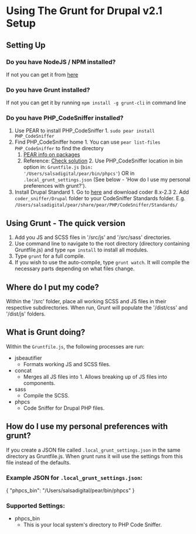 Using The Grunt for Drupal v2.1 Setup
=======

Setting Up
-----------

### Do you have NodeJS / NPM installed?

If not you can get it from [here](https://nodejs.org/download/)

### Do you have Grunt installed?

If not you can get it by running `npm install -g grunt-cli` in command line

### Do you have PHP_CodeSniffer installed?

  1. Use PEAR to install PHP_CodeSniffer
    1. `sudo pear install PHP_CodeSniffer`
  2. Find PHP_CodeSniffer home
    1. You can use `pear list-files PHP_CodeSniffer` to find the directory
      1. [PEAR info on packages](https://pear.php.net/manual/en/guide.users.commandline.packageinfo.php)
      2. Reference: [Check solution](http://stackoverflow.com/questions/14257209/php-codesniffer-include-once-error)
    2. Use PHP_CodeSniffer location in bin option in:
       `Gruntfile.js` (`bin: '/Users/salsadigital/pear/bin/phpcs'`)
       OR
       in `.local_grunt_settings.json` (See below - 'How do I use my personal preferences with grunt?').
  3. Install Drupal Standard
    1. Go to [here](https://www.drupal.org/project/coder) and download coder 8.x-2.3
    2. Add `coder_sniffer/Drupal` folder to your CodeSniffer Standards folder.
       E.g. `/Users/salsadigital/pear/share/pear/PHP/CodeSniffer/Standards/`

Using Grunt - The quick version
-----------

  1. Add you JS and SCSS files in '/src/js' and '/src/sass' directories.
  2. Use command line to navigate to the root directory (directory containing Gruntfile.js) and type `npm install` to install all modules.
  3. Type `grunt` for a full compile.
  4. If you wish to use the auto-compile, type `grunt watch`. It will compile the necessary parts depending on what files change.

Where do I put my code?
-----------

Within the '/src' folder, place all working SCSS and JS files in their respective subdirectories.
When run, Grunt will populate the '/dist/css' and '/dist/js' folders.

What is Grunt doing?
-----------

Within the `Gruntfile.js`, the following processes are run:

  * jsbeautifier
    * Formats working JS and SCSS files.
  * concat
    * Merges all JS files into 1. Allows breaking up of JS files into components.
  * sass
    * Compile the SCSS.
  * phpcs
    * Code Sniffer for Drupal PHP files.

How do I use my personal preferences with grunt?
-----------

If you create a JSON file called `.local_grunt_settings.json` in the same directory
as Gruntfile.js.  When grunt runs it will use the settings from this file instead of
the defaults.

### Example JSON for `.local_grunt_settings.json`:

{
  "phpcs_bin": "/Users/salsadigital/pear/bin/phpcs"
}

### Supported Settings:

- phpcs_bin
  - This is your local system's directory to PHP Code Sniffer.
